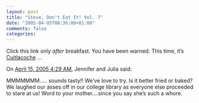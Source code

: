 ```yaml
---
layout: post
title: "Steve, Don't Eat It! Vol. 7"
date: "2005-04-05T08:36:00+01:00"
comments: false
categories: 
---
```


<p>Click this link only <em>after</em> breakfast. You have been warned. This time, it&#8217;s <a href="http://www.thesneeze.com/mt-archives/000344.php">Cuitlacoche</a> &#8230;</p>

<section class="comments">

<div class="comment" id="comment-510">
On <a href="#comment-510" title="Permalink to this comment">April 15, 2005  4:29 AM</a>, Jennifer and Julia
said:
<p>MMMMMMM&#8230;.. sounds tasty!! We&#8217;ve love to try. Is it better fried or baked? We laughed our asses off in our college library as everyone else proceeded to stare at us! Word to your mother&#8230;.since you say she&#8217;s such a whore.</p>


</section>


